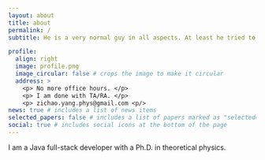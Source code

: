```yaml
---
layout: about
title: about
permalink: /
subtitle: He is a very normal guy in all aspects. At least he tried to be.

profile:
  align: right
  image: profile.png
  image_circular: false # crops the image to make it circular
  address: >
    <p> No more office hours. </p>
    <p> I am done with TA/RA. </p>
    <p> zichao.yang.phys@gmail.com <p/>
news: true # includes a list of news items
selected_papers: false # includes a list of papers marked as "selected={true}"
social: true # includes social icons at the bottom of the page
---
```


I am a Java full-stack developer with a Ph.D. in theoretical physics.
